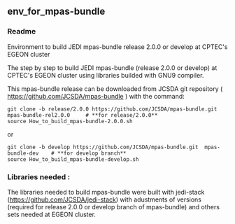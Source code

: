 ## env_for_mpas-bundle

### Readme

Environment to build JEDI mpas-bundle release 2.0.0 or develop at CPTEC's EGEON cluster

The step by step to build JEDI mpas-bundle (release 2.0.0 or develop) at CPTEC's EGEON cluster using libraries builded with GNU9 compiler.

This mpas-bundle release can be downloaded from JCSDA git repository ( https://github.com/JCSDA/mpas-bundle ) with the command:

```
git clone -b release/2.0.0 https://github.com/JCSDA/mpas-bundle.git  mpas-bundle-rel2.0.0     # **for release/2.0.0**
source How_to_build_mpas-bundle-2.0.0.sh 
```
or

``` 
git clone -b develop https://github.com/JCSDA/mpas-bundle.git  mpas-bundle-dev    # **for develop branch**
source How_to_build_mpas-bundle-develop.sh 
```
### Libraries needed : 

The libraries needed to build mpas-bundle were built with jedi-stack (https://github.com/JCSDA/jedi-stack) with adustments of versions (required for release 2.0.0 or develop branch of mpas-bundle) and others sets needed at EGEON cluster.
